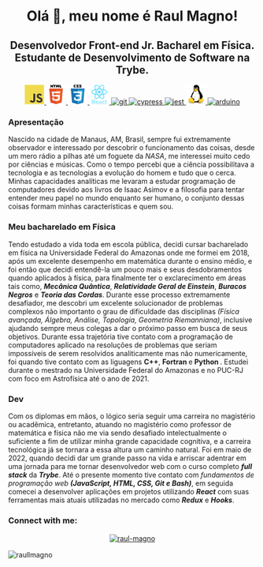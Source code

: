 <h1 align="center">Olá 👋, meu nome é Raul Magno!</h1>
<h2 align="center">Desenvolvedor Front-end Jr. Bacharel em Física. Estudante de Desenvolvimento de Software na Trybe.</h2>

<p align="center"> <a href="https://developer.mozilla.org/en-US/docs/Web/JavaScript" target="_blank" rel="noreferrer"> <img src="https://raw.githubusercontent.com/devicons/devicon/master/icons/javascript/javascript-original.svg" alt="javascript" width="40" height="40"/> </a> <a href="https://www.w3.org/html/" target="_blank" rel="noreferrer"> <img src="https://raw.githubusercontent.com/devicons/devicon/master/icons/html5/html5-original-wordmark.svg" alt="html5" width="40" height="40"/> </a> <a href="https://www.w3schools.com/css/" target="_blank" rel="noreferrer"> <img src="https://raw.githubusercontent.com/devicons/devicon/master/icons/css3/css3-original-wordmark.svg" alt="css3" width="40" height="40"/> </a> <a href="https://reactjs.org/" target="_blank" rel="noreferrer"> <img src="https://raw.githubusercontent.com/devicons/devicon/master/icons/react/react-original-wordmark.svg" alt="react" width="40" height="40"/> </a> <a href="https://git-scm.com/" target="_blank" rel="noreferrer"> <img src="https://www.vectorlogo.zone/logos/git-scm/git-scm-icon.svg" alt="git" width="40" height="40"/> </a> <a href="https://www.cypress.io" target="_blank" rel="noreferrer"> <img src="https://raw.githubusercontent.com/simple-icons/simple-icons/6e46ec1fc23b60c8fd0d2f2ff46db82e16dbd75f/icons/cypress.svg" alt="cypress" width="40" height="40"/> </a> <a href="https://jestjs.io" target="_blank" rel="noreferrer"> <img src="https://www.vectorlogo.zone/logos/jestjsio/jestjsio-icon.svg" alt="jest" width="40" height="40"/> </a> <a href="https://www.linux.org/" target="_blank" rel="noreferrer"> <img src="https://raw.githubusercontent.com/devicons/devicon/master/icons/linux/linux-original.svg" alt="linux" width="40" height="40"/> </a><a href="https://www.arduino.cc/" target="_blank" rel="noreferrer"> <img src="https://cdn.worldvectorlogo.com/logos/arduino-1.svg" alt="arduino" width="40" height="40"/> </a> </p>

<h3> Apresentação </h3>
<p>
  Nascido na cidade de Manaus, AM, Brasil, sempre fui extremamente observador e interessado por descobrir o funcionamento das coisas, desde um mero rádio a pilhas até um foguete da <i>NASA</i>, me interessei muito cedo por ciências e músicas. Como o tempo percebi que a ciência possibilitava a tecnologia e as tecnologias a evolução do homem e tudo que o cerca. Minhas capacidades analíticas me levaram a estudar programação de computadores devido aos livros de Isaac Asimov e a filosofia para tentar entender meu papel no mundo enquanto ser humano, o conjunto dessas coisas formam minhas características e quem sou.
</p>
<h3> Meu bacharelado em Física </h3>
<p>
  Tendo estudado a vida toda em escola pública, decidi cursar bacharelado em física na Universidade Federal do Amazonas onde me formei em  2018, após um excelente desempenho em matemática durante o ensino médio, e foi então que decidi entendê-la um pouco mais e seus desdobramentos quando aplicados à física, para finalmente ter o exclarecimento em áreas tais como, <i><b>Mecânica Quântica</b></i>, <i><b>Relatividade Geral de Einstein</b></i>, <i><b>Buracos Negros</b></i> e <i><b>Teoria das Cordas</b></i>. Durante esse processo extremamente desafiador, me descobri um excelente solucionador de problemas complexos não importanto o grau de dificuldade das disciplinas <i>(Física avançada, Álgebra, Análise, Topologia, Geometria Riemanniana)</i>, inclusive ajudando sempre meus colegas a dar o próximo passo em busca de seus objetivos.
 Durante essa trajetória tive contato com a programação de computadores aplicado na resoluções de problemas que seriam impossíveis de serem resolvidos analiticamente mas não numericamente, foi quando tive contato com as liguagens <strong>C++</strong>, <strong>Fortran </strong> e <strong>Python </strong>. Estudei durante o mestrado na Universidade Federal do Amazonas e no PUC-RJ com foco em Astrofísica até o ano de 2021.
</p>

<h3> Dev </h3>
<p>
  Com os diplomas em mãos, o lógico seria seguir uma carreira no magistério ou acadêmica, entretanto, atuando no magistério como professor de matemática e física não me via sendo desafiado intelectualmente o suficiente a fim de utilizar minha grande capacidade cognitiva, e a carreira tecnológica já se tornara a essa altura um caminho natural. Foi em maio de 2022, quando decidi dar um grande passo na vida e arriscar adentrar em uma jornada para me tornar desenvolvedor web com o curso completo <i><b>full stack</b></i> da <i><b>Trybe</b></i>. Até o presente momento tive contato com <i>fundamentos de programação web</i> <i><b>(JavaScript, HTML, CSS, Git e Bash)</b></i>, em seguida comecei a desenvolver aplicações em projetos utilizando <i><b>React</b></i> com suas ferramentas mais atuais utilizadas no mercado como <i><b>Redux</b></i> e <i><b>Hooks</b></i>.
</p>

<h3 align="left">Connect with me:</h3>
<p align="center">
<a href="https://linkedin.com/in/raul-magno" target="blank"><img align="center" src="https://raw.githubusercontent.com/rahuldkjain/github-profile-readme-generator/master/src/images/icons/Social/linked-in-alt.svg" alt="raul-magno" height="30" width="40" /></a>
</p>

<p><img align="center" src="https://github-readme-stats.vercel.app/api/top-langs?username=raullmagno&show_icons=true&locale=en&layout=compact" alt="raullmagno" /></p>

